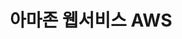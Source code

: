 ---
layout: default
title: 아마존 웹서비스 AWS
nav_order: 10
has_children: true
last_modified_date: 2021-02-18 00:00:00
last_modified_at: 2021-02-18 00:00:00
---